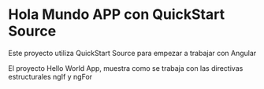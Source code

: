 # Hola Mundo APP con QuickStart Source

Este proyecto utiliza QuickStart Source para empezar a trabajar con Angular



El proyecto Hello World App, muestra como se trabaja con las directivas estructurales ngIf y ngFor
